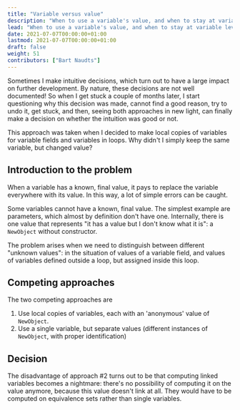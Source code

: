```yaml
---
title: "Variable versus value"
description: "When to use a variable's value, and when to stay at variable level"
lead: "When to use a variable's value, and when to stay at variable level"
date: 2021-07-07T00:00:00+01:00
lastmod: 2021-07-07T00:00:00+01:00
draft: false
weight: 51
contributors: ["Bart Naudts"]
---
```


Sometimes I make intuitive decisions, which turn out to have a large impact on further development. By nature, these decisions are not well documented! So when I get stuck a couple of months later, I start questioning why this decision was made, cannot find a good reason, try to undo it, get stuck, and then, seeing both approaches in new light, can finally make a decision on whether the intuition was good or not.

This approach was taken when I decided to make local copies of variables for variable fields and variables in loops. Why didn't I simply keep the same variable, but changed value? 

## Introduction to the problem

When a variable has a known, final value, it pays to replace the variable everywhere with its value.
In this way, a lot of simple errors can be caught.

Some variables cannot have a known, final value. The simplest example are parameters, which almost by definition don't have one.
Internally, there is one value that represents "it has a value but I don't know what it is": a `NewObject` without constructor.

The problem arises when we need to distinguish between different "unknown values": in the situation of values of a variable field, and values of variables defined outside a loop, but assigned inside this loop.


## Competing approaches

The two competing approaches are

1. Use local copies of variables, each with an 'anonymous' value of `NewObject`.
1. Use a single variable, but separate values (different instances of `NewObject`, with proper identification)

## Decision

The disadvantage of approach #2 turns out to be that computing linked variables becomes a nightmare: there's no possibility of computing it on the value anymore, because this value doesn't link at all. They would have to be computed on equivalence sets rather than single variables.